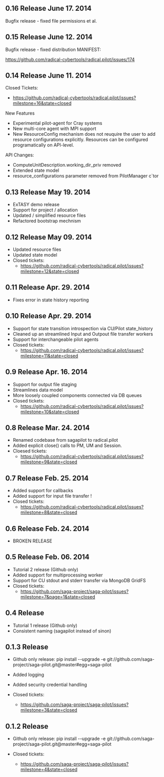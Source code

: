 0.16 Release                                            June 17. 2014
---------------------------------------------------------------------

Bugfix release - fixed file permissions et al.


0.15 Release                                            June 12. 2014
---------------------------------------------------------------------

Bugfix release - fixed distribution MANIFEST:

https://github.com/radical-cybertools/radical.pilot/issues/174


0.14 Release                                            June 11. 2014
---------------------------------------------------------------------

Closed Tickets:

* https://github.com/radical-cybertools/radical.pilot/issues?milestone=16&state=closed

New Features

* Experimental pilot-agent for Cray systems
* New multi-core agent with MPI support
* New ResourceConfig mechanism does not reuquire the user to add 
  resource configurations explicitly. Resources can be configured 
  programatically on API-level.

API Changes:

* ComputeUnitDescription.working_dir_priv removed
* Extended state model
* resource_configurations parameter removed from PilotManager c`tor


0.13 Release                                             May 19. 2014
---------------------------------------------------------------------

* ExTASY demo release 
* Support for project / allocation
* Updated / simplified resource files
* Refactored bootstrap mechnism


0.12 Release                                             May 09. 2014
---------------------------------------------------------------------

* Updated resource files
* Updated state model
* Closed tickets: 
  - https://github.com/radical-cybertools/radical.pilot/issues?milestone=12&state=closed


0.11 Release                                            Apr. 29. 2014
---------------------------------------------------------------------

* Fixes error in state history reporting

0.10 Release                                            Apr. 29. 2014
---------------------------------------------------------------------

* Support for state transition introspection via CU/Pilot state_history
* Cleaned up an streamlined Input and Outpout file transfer workers
* Support for interchangeable pilot agents
* Closed tickets:
  - https://github.com/radical-cybertools/radical.pilot/issues?milestone=11&state=closed


0.9 Release                                             Apr. 16. 2014
---------------------------------------------------------------------

* Support for output file staging
* Streamlines data model
* More loosely coupled components connected via DB queues
* Closed tickets:
  - https://github.com/radical-cybertools/radical.pilot/issues?milestone=10&state=closed


0.8 Release                                             Mar. 24. 2014
---------------------------------------------------------------------

* Renamed codebase from sagapilot to radical.pilot
* Added explicit close() calls to PM, UM and Session.
* Cloesed tickets:
  - https://github.com/radical-cybertools/radical.pilot/issues?milestone=9&state=closed


0.7 Release                                             Feb. 25. 2014
---------------------------------------------------------------------

* Added support for callbacks 
* Added support for input file transfer !
* Closed tickets:
  - https://github.com/radical-cybertools/radical.pilot/issues?milestone=8&state=closed


0.6 Release                                             Feb. 24. 2014
---------------------------------------------------------------------

* BROKEN RELEASE


0.5 Release                                             Feb. 06. 2014
---------------------------------------------------------------------

* Tutorial 2 release (Github only)
* Added support for multiprocessing worker
* Support for CU stdout and stderr transfer via MongoDB GridFS
* Closed tickets:
  - https://github.com/saga-project/saga-pilot/issues?milestone=7&page=1&state=closed


0.4 Release 
---------------------------------------------------------------------

* Tutorial 1 release (Github only)
* Consistent naming (sagapilot instead of sinon)


0.1.3 Release 
---------------------------------------------------------------------

* Github only release: 
  pip install --upgrade -e git://github.com/saga-project/saga-pilot.git@master#egg=saga-pilot 

* Added logging
* Added security credential handling 
* Closed tickets: 
  - https://github.com/saga-project/saga-pilot/issues?milestone=3&state=closed


0.1.2 Release 
---------------------------------------------------------------------

* Github only release: 
  pip install --upgrade -e git://github.com/saga-project/saga-pilot.git@master#egg=saga-pilot 

* Closed tickets: 
  - https://github.com/saga-project/saga-pilot/issues?milestone=4&state=closed
